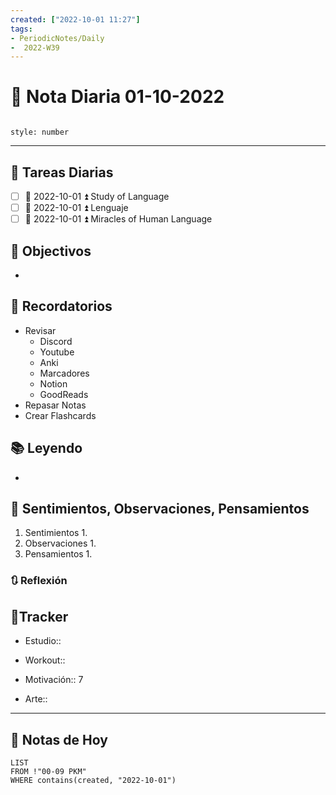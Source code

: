 ```yaml
---
created: ["2022-10-01 11:27"]
tags:
- PeriodicNotes/Daily
-  2022-W39
---
```


# 📅 Nota Diaria  01-10-2022
```toc

style: number

```

---
## 🔷 Tareas Diarias
- [ ] 📅 2022-10-01 ⏫ Study of Language
- [ ] 📅 2022-10-01 ⏫ Lenguaje
- [ ] 📅 2022-10-01 ⏫ Miracles of Human Language

## 🎯 Objectivos
- 
## 📕 Recordatorios
- Revisar
	- Discord
	- Youtube
	- Anki
	- Marcadores
	- Notion
	- GoodReads
- Repasar Notas
- Crear Flashcards

## 📚 Leyendo
- 
## 💬 Sentimientos, Observaciones, Pensamientos 
1. Sentimientos
	1. 
2. Observaciones
	1. 
3. Pensamientos
	1. 
### 🔃 Reflexión

## 🔷Tracker

- Estudio::

- Workout::

- Motivación:: 7

- Arte::
---

## 📅 Notas de Hoy
```dataview
LIST 
FROM !"00-09 PKM" 
WHERE contains(created, "2022-10-01")
```